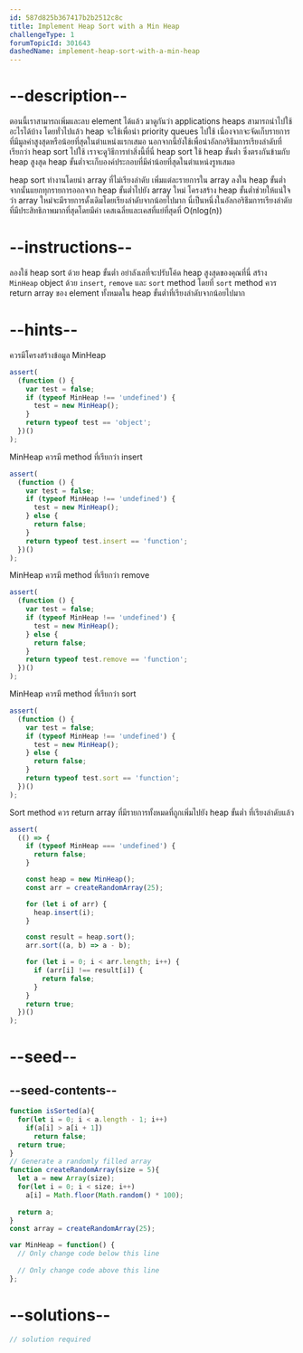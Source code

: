```yaml
---
id: 587d825b367417b2b2512c8c
title: Implement Heap Sort with a Min Heap
challengeType: 1
forumTopicId: 301643
dashedName: implement-heap-sort-with-a-min-heap
---
```


# --description--

ตอนนี้เราสามารถเพิ่มและลบ element ได้แล้ว มาดูกันว่า applications heaps สามารถนำไปใช้อะไรได้บ้าง โดยทั่วไปแล้ว heap จะใช้เพื่อนำ priority queues ไปใช้ เนื่องจากจะจัดเก็บรายการที่มีมูลค่าสูงสุดหรือน้อยที่สุดในตำแหน่งแรกเสมอ นอกจากนี้ยังใช้เพื่อนำอัลกอริธึมการเรียงลำดับที่เรียกว่า heap sort ไปใช้ เราจะดูวิธีการทำสิ่งนี้ที่นี่ heap sort ใช้ heap ขั้นต่ำ ซึ่งตรงกันข้ามกับ heap สูงสุด  heap ขั้นต่ำจะเก็บองค์ประกอบที่มีค่าน้อยที่สุดในตำแหน่งรูทเสมอ

heap sort ทำงานโดยนำ array ที่ไม่เรียงลำดับ เพิ่มแต่ละรายการใน array ลงใน heap ขั้นต่ำ จากนั้นแยกทุกรายการออกจาก heap ขั้นต่ำไปยัง array ใหม่ โครงสร้าง heap ขั้นต่ำช่วยให้แน่ใจว่า array ใหม่จะมีรายการดั้งเดิมโดยเรียงลำดับจากน้อยไปมาก นี่เป็นหนึ่งในอัลกอริธึมการเรียงลำดับที่มีประสิทธิภาพมากที่สุดโดยมีค่า เคสเฉลี่ยและเคสที่แย่ที่สุดที่ O(nlog(n))

# --instructions--

ลองใช้ heap sort ด้วย heap ขั้นต่ำ อย่าลังเลที่จะปรับโค้ด heap สูงสุดของคุณที่นี่ สร้าง `MinHeap` object ด้วย `insert`, `remove` และ `sort` method  โดยที่ `sort` method ควร return array ของ element ทั้งหมดใน heap ขั้นต่ำที่เรียงลำดับจากน้อยไปมาก

# --hints--

ควรมีโครงสร้างข้อมูล MinHeap

```js
assert(
  (function () {
    var test = false;
    if (typeof MinHeap !== 'undefined') {
      test = new MinHeap();
    }
    return typeof test == 'object';
  })()
);
```

MinHeap ควรมี method ที่เรียกว่า insert

```js
assert(
  (function () {
    var test = false;
    if (typeof MinHeap !== 'undefined') {
      test = new MinHeap();
    } else {
      return false;
    }
    return typeof test.insert == 'function';
  })()
);
```

MinHeap ควรมี method ที่เรียกว่า remove

```js
assert(
  (function () {
    var test = false;
    if (typeof MinHeap !== 'undefined') {
      test = new MinHeap();
    } else {
      return false;
    }
    return typeof test.remove == 'function';
  })()
);
```

MinHeap ควรมี method ที่เรียกว่า sort

```js
assert(
  (function () {
    var test = false;
    if (typeof MinHeap !== 'undefined') {
      test = new MinHeap();
    } else {
      return false;
    }
    return typeof test.sort == 'function';
  })()
);
```

Sort method ควร return array ที่มีรายการทั้งหมดที่ถูกเพิ่มไปยัง heap ขั้นต่ำ ที่เรียงลำดับแล้ว

```js
assert(
  (() => {
    if (typeof MinHeap === 'undefined') {
      return false;
    }

    const heap = new MinHeap();
    const arr = createRandomArray(25);

    for (let i of arr) {
      heap.insert(i);
    }

    const result = heap.sort();
    arr.sort((a, b) => a - b);

    for (let i = 0; i < arr.length; i++) {
      if (arr[i] !== result[i]) {
        return false;
      }
    }
    return true;
  })()
);
```

# --seed--

## --seed-contents--

```js
function isSorted(a){
  for(let i = 0; i < a.length - 1; i++)
    if(a[i] > a[i + 1])
      return false;
  return true;
}
// Generate a randomly filled array
function createRandomArray(size = 5){
  let a = new Array(size);
  for(let i = 0; i < size; i++)
    a[i] = Math.floor(Math.random() * 100);
  
  return a;
}
const array = createRandomArray(25);

var MinHeap = function() {
  // Only change code below this line
  
  // Only change code above this line
};
```

# --solutions--

```js
// solution required
```

